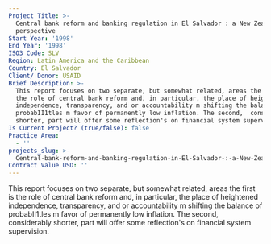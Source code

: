 ```yaml
---
Project Title: >-
  Central bank reform and banking regulation in El Salvador : a New Zealand
  perspective
Start Year: '1998'
End Year: '1998'
ISO3 Code: SLV
Region: Latin America and the Caribbean
Country: El Salvador
Client/ Donor: USAID
Brief Description: >-
  This report focuses on two separate, but somewhat related, areas the first is
  the role of central bank reform and, in particular, the place of heightened
  independence, transparency, and or accountability m shifting the balance of
  probabII1tles m favor of permanently low inflation. The second,  considerably
  shorter, part will offer some reflection's on financial system supervision.
Is Current Project? (true/false): false
Practice Area:
  - ''
projects_slug: >-
  Central-bank-reform-and-banking-regulation-in-El-Salvador-:-a-New-Zealand-perspective
Contract Value USD: ''
---
```

This report focuses on two separate, but somewhat related, areas the first is the role of central bank reform and, in particular, the place of heightened independence, transparency, and or accountability m shifting the balance of probabII1tles m favor of permanently low inflation. The second,  considerably shorter, part will offer some reflection's on financial system supervision.